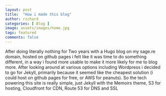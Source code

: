 ```yaml
---
layout: post
title:  "How i made this blog"
author: richard
categories: [ Blog ]
image: assets/images/home.jpg
tags: featured
comments: false
---
```


After doing literally nothing for Two years with a Hugo blog on my sage.re domain, hosted on github pages i felt like it was time to do something different, in a way i found more usable to make it more likely for me to blog more.
After looking around at various options including Wordpress i decided to go for Jekyll, primarily because it seemed like the cheapest solution (i could host on github pages for free, or AWS for peanuts).
So the tech powering this site is really simple, just Jekyll with the Memoirs theme, S3 for hosting, Cloudfront for CDN, Route 53 for DNS and SSL
